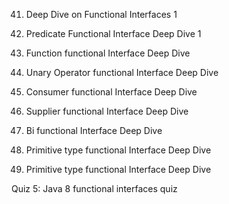 
41. Deep Dive on Functional
Interfaces
1


42. Predicate Functional Interface
Deep Dive
1


43. Function functional Interface
Deep Dive



44. Unary Operator functional Interface Deep Dive



45. Consumer functional Interface Deep Dive



46. Supplier functional Interface Deep Dive



47. Bi functional Interface Deep Dive



48. Primitive type functional Interface Deep Dive



49. Primitive type functional Interface Deep Dive



Quiz 5: Java 8 functional interfaces quiz
